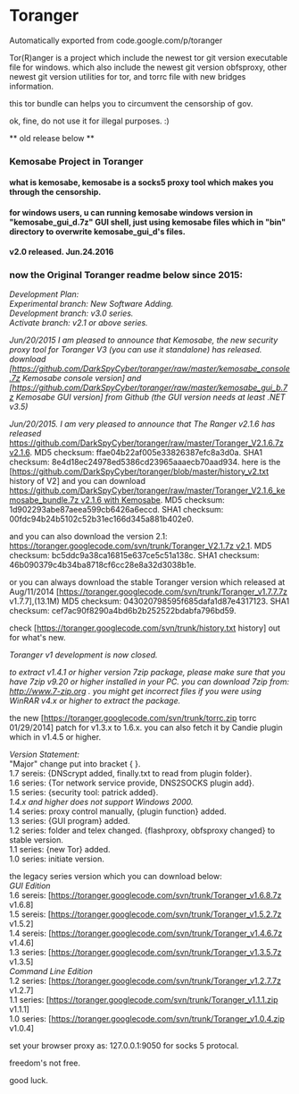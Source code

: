 # Toranger
Automatically exported from code.google.com/p/toranger

Tor(R)anger is a project which include the newest tor git version executable file for windows. which also include the newest git version obfsproxy, other newest git version utilities for tor, and torrc file with new bridges information.

this tor bundle can helps you to circumvent the censorship of gov.

ok, fine, do not use it for illegal purposes. :)



** old release below **

### Kemosabe Project in Toranger <br>
#### what is kemosabe, kemosabe is a socks5 proxy tool which makes you through the censorship. <br>

#### for windows users, u can running kemosabe windows version in "kemosabe_gui_d.7z" GUI shell, just using kemosabe files which in "bin" directory to overwrite kemosabe_gui_d's files.<br>

**v2.0 released. Jun.24.2016**

### now the Original Toranger readme below since 2015:<br>
*Development Plan:*<br>
*Experimental branch: New Software Adding.*<br>
*Development branch: v3.0 series.*<br>
*Activate branch: v2.1 or above series.*<br>

*Jun/20/2015 I am pleased to announce that Kemosabe, the new security proxy tool for Toranger V3 (you can use it standalone) has released.*
*download [https://github.com/DarkSpyCyber/toranger/raw/master/kemosabe_console.7z Kemosabe console version] and [https://github.com/DarkSpyCyber/toranger/raw/master/kemosabe_gui_b.7z Kemosabe GUI version] from Github (the GUI version needs at least .NET v3.5)*

*Jun/20/2015. I am very pleased to announce that The Ranger v2.1.6 has released*
[https://github.com/DarkSpyCyber/toranger/raw/master/Toranger_V2.1.6.7z v2.1.6](9.3M). MD5 checksum: ffae04b22af005e33826387efc8a3d0a. SHA1 checksum: 8e4d18ec24978ed5386cd23965aaaecb70aad934. here is the [https://github.com/DarkSpyCyber/toranger/blob/master/history_v2.txt history of V2]
and you can download [https://github.com/DarkSpyCyber/toranger/raw/master/Toranger_V2.1.6_kemosabe_bundle.7z v2.1.6 with Kemosabe](10.8M). MD5 checksum: 1d902293abe87aeea599cb6426a6eccd. SHA1 checksum: 00fdc94b24b5102c52b31ec166d345a881b402e0.

and you can also download the version 2.1: [https://toranger.googlecode.com/svn/trunk/Toranger_V2.1.7z v2.1](6.8M). MD5 checksum: bc5ddc9a38ca16815e637ce5c51a138c. SHA1 checksum: 46b090379c4b34ba8718cf6cc28e8a32d3038b1e.

or you can always download the stable Toranger version which released at Aug/11/2014 [https://toranger.googlecode.com/svn/trunk/Toranger_v1.7.7.7z v1.7.7],(13.1M) MD5 checksum: 043020798595f685dafa1d87e4317123. SHA1 checksum: cef7ac90f8290a4bd6b2b252522bdabfa796bd59.

check [https://toranger.googlecode.com/svn/trunk/history.txt history] out for what's new.

*Toranger v1 development is now closed.*

*to extract v1.4.1 or higher version 7zip package, please make sure that you have 7zip v9.20 or higher installed in your PC. you can download 7zip from: http://www.7-zip.org . you might get incorrect files if you were using WinRAR v4.x or higher to extract the package.*<br>


the new [https://toranger.googlecode.com/svn/trunk/torrc.zip torrc 01/29/2014] patch for v1.3.x to 1.6.x. you can also fetch it by Candie plugin which in v1.4.5 or higher.

*Version Statement:*<br>
"Major" change put into bracket { }.<br>
1.7 sereis: {DNScrypt added, finally.txt to read from plugin folder}.<br>
1.6 series: {Tor network service provide, DNS2SOCKS plugin add}.<br>
1.5 series: {security tool: patrick added}.<br>
*1.4.x and higher does not support Windows 2000.*<br>
1.4 series: proxy control manually, {plugin function} added.<br>
1.3 series: {GUI program} added.<br>
1.2 series: folder and telex changed. {flashproxy, obfsproxy changed} to stable version.<br>
1.1 series: {new Tor} added.<br>
1.0 series: initiate version.<br>

the legacy series version which you can download below:<br>
*GUI Edition*<br>
1.6 sereis: [https://toranger.googlecode.com/svn/trunk/Toranger_v1.6.8.7z v1.6.8]<br>
1.5 sereis: [https://toranger.googlecode.com/svn/trunk/Toranger_v1.5.2.7z v1.5.2]<br>
1.4 sereis: [https://toranger.googlecode.com/svn/trunk/Toranger_v1.4.6.7z v1.4.6]<br>
1.3 series: [https://toranger.googlecode.com/svn/trunk/Toranger_v1.3.5.7z v1.3.5]<br>
*Command Line Edition*<br>
1.2 series: [https://toranger.googlecode.com/svn/trunk/Toranger_v1.2.7.7z v1.2.7]<br>
1.1 series: [https://toranger.googlecode.com/svn/trunk/Toranger_v1.1.1.zip v1.1.1]<br>
1.0 series: [https://toranger.googlecode.com/svn/trunk/Toranger_v1.0.4.zip v1.0.4]

set your browser proxy as: 127.0.0.1:9050 for socks 5 protocal.

freedom's not free.

good luck.
